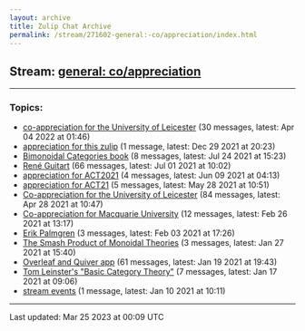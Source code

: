 ```yaml
---
layout: archive
title: Zulip Chat Archive
permalink: /stream/271602-general:-co/appreciation/index.html
---
```


## Stream: [general: co/appreciation](https://mattecapu.github.io/ct-zulip-archive/stream/271602-general:-co/appreciation/index.html)
---

### Topics:

* [co-appreciation for the University of Leicester](topic/topic_co-appreciation.20for.20the.20University.20of.20Leicester.html) (30 messages, latest: Apr 04 2022 at 01:46)
* [appreciation for this zulip](topic/topic_appreciation.20for.20this.20zulip.html) (1 message, latest: Dec 29 2021 at 20:23)
* [Bimonoidal Categories book](topic/topic_Bimonoidal.20Categories.20book.html) (8 messages, latest: Jul 24 2021 at 15:23)
* [René Guitart](topic/topic_Ren.C3.A9.20Guitart.html) (66 messages, latest: Jul 01 2021 at 10:02)
* [appreciation for ACT2021](topic/topic_appreciation.20for.20ACT2021.html) (4 messages, latest: Jun 09 2021 at 04:13)
* [appreciation for ACT21](topic/topic_appreciation.20for.20ACT21.html) (5 messages, latest: May 28 2021 at 10:51)
* [Co-appreciation for the University of Leicester](topic/topic_Co-appreciation.20for.20the.20University.20of.20Leicester.html) (84 messages, latest: Apr 28 2021 at 10:47)
* [Co-appreciation for Macquarie University](topic/topic_Co-appreciation.20for.20Macquarie.20University.html) (12 messages, latest: Feb 26 2021 at 13:17)
* [Erik Palmgren](topic/topic_Erik.20Palmgren.html) (3 messages, latest: Feb 03 2021 at 17:26)
* [The Smash Product of Monoidal Theories](topic/topic_The.20Smash.20Product.20of.20Monoidal.20Theories.html) (3 messages, latest: Jan 27 2021 at 15:40)
* [Overleaf and Quiver app](topic/topic_Overleaf.20and.20Quiver.20app.html) (61 messages, latest: Jan 19 2021 at 19:43)
* [Tom Leinster's "Basic Category Theory"](topic/topic_Tom.20Leinster's.20.22Basic.20Category.20Theory.22.html) (7 messages, latest: Jan 17 2021 at 09:06)
* [stream events](topic/topic_stream.20events.html) (1 message, latest: Jan 10 2021 at 10:11)

<hr><p>Last updated: Mar 25 2023 at 00:09 UTC</p>